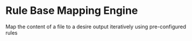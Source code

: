 # Rule Base Mapping Engine

Map the content of a file to a desire output iteratively using pre-configured rules
